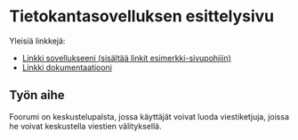 # Tietokantasovelluksen esittelysivu

Yleisiä linkkejä:

* [Linkki sovellukseeni (sisältää linkit esimerkki-sivupohjiin)](http://anttisai.users.cs.helsinki.fi/Forum/)
* [Linkki dokumentaatiooni](https://github.com/CarnivoreBarnacle/Forum/blob/master/doc/Dokumentaatio.pdf)

## Työn aihe

Foorumi on keskustelupalsta, jossa käyttäjät voivat luoda viestiketjuja, joissa he voivat keskustella viestien välityksellä.
